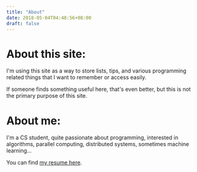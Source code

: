 ```yaml
---
title: "About"
date: 2018-05-04T04:48:56+08:00
draft: false
---
```


# About this site:

I'm using this site as a way to store lists, tips, and various
programming related things that I want to remember or access easily.

If someone finds something useful here, that's even better, but this
is not the primary purpose of this site.

# About me:

I'm a CS student, quite passionate about programming, interested in
algorithms, parallel computing, distributed systems, sometimes machine
learning...

You can find [my resume here](https://resume.alarsyo.com/resume.pdf).
